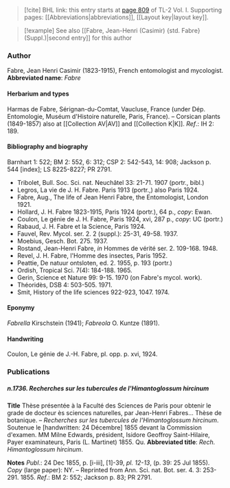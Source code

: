> [!cite] BHL link: this entry starts at [page 809](https://www.biodiversitylibrary.org/page/33120940) of TL-2 Vol. I.
> Supporting pages: [[Abbreviations|abbreviations]], [[Layout key|layout key]].

> [!example] See also [[Fabre, Jean-Henri (Casimir) {std. Fabre} (Suppl.)|second entry]] for this author

### Author

Fabre, Jean Henri Casimir (1823-1915), French entomologist and mycologist. 
**Abbreviated name**: *Fabre*

#### Herbarium and types

Harmas de Fabre, Sérignan-du-Comtat, Vaucluse, France (under Dép. Entomologie, Muséum d'Histoire naturelle, Paris, France). – Corsican plants (1849-1857) also at [[Collection AV|AV]] and [[Collection K|K]].
*Ref*.: IH 2: 189.

#### Bibliography and biography

Barnhart 1: 522; BM 2: 552, 6: 312; CSP 2: 542-543, 14: 908; Jackson p. 544 \[index\]; LS 8225-8227; PR 2791.
- Tribolet, Bull. Soc. Sci. nat. Neuchâtel 33: 21-71. 1907 (portr., bibl.)
- Legros, La vie de J. H. Fabre. Paris 1913 (portr.,) also Paris 1924.
- Fabre, Aug., The life of Jean Henri Fabre, the Entomologist, London 1921.
- Hollard, J. H. Fabre 1823-1915, Paris 1924 (portr.), 64 p., *copy*: Ewan.
- Coulon, Le génie de J. H. Fabre, Paris 1924, xvi, 287 p., *copy*: UC (portr.)
- Rabaud, J. H. Fabre et la Science, Paris 1924.
- Fauvel, Rev. Mycol. ser. 2. 2 (suppl.): 25-31, 49-58. 1937.
- Moebius, Gesch. Bot. 275. 1937.
- Rostand, Jean-Henri Fabre, *in* Hommes de vérité ser. 2. 109-168. 1948.
- Revel, J. H. Fabre, l'Homme des insectes, Paris 1952.
- Peattie, De natuur ontsloten, ed. 2. 1955, p. 193 (portr.)
- Ordish, Tropical Sci. 7(4): 184-188. 1965.
- Gerin, Science et Nature 99: 9-15. 1970 (on Fabre's mycol. work).
- Théoridès, DSB 4: 503-505. 1971.
- Smit, History of the life sciences 922-923, 1047. 1974.

#### Eponymy

*Fabrella* Kirschstein (1941); *Fabreola* O. Kuntze (1891).

#### Handwriting

Coulon, Le génie de J.-H. Fabre, pl. opp. p. xvi, 1924.

### Publications

##### n.1736. Recherches sur les tubercules de l'Himantoglossum hircinum

**Title**
Thèse présentée à la Faculté des Sciences de Paris pour obtenir le grade de docteur ès sciences naturelles, par Jean-Henri Fabres... Thèse de botanique. – *Recherches sur les tubercules de l'Himantoglossum hircinum*. Soutenue le \[handwritten: 24 Décembre\] 1855 devant la Commission d'examen. MM Milne Edwards, président, Isidore Geoffroy Saint-Hilaire, Payer examinateurs, Paris (L. Martinet) 1855. Qu.
**Abbreviated title**: *Rech. Himantoglossum hircinum*.

**Notes**
*Publ*.: 24 Dec 1855, p. \[i-iii\], \[1\]-39, *pl. 12-13*, (p. 39: 25 Jul 1855). *Copy* (large paper): NY. – Reprinted from Ann. Sci. nat. Bot. ser. 4. 3: 253-291. 1855.
*Ref*.: BM 2: 552; Jackson p. 83; PR 2791.

